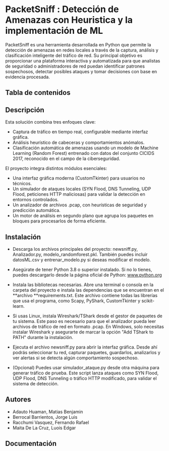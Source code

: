 # PacketSniff : Detección de Amenazas con Heuristica y la implementación de ML
PacketSniff es una herramienta desarrollada en Python que permite la detección de amenazas en redes locales a través de la captura, análisis y clasificación inteligente del tráfico de red. Su principal objetivo es proporcionar una plataforma interactiva y automatizada para que analistas de seguridad o administradores de red puedan identificar patrones sospechosos, detectar posibles ataques y tomar decisiones con base en evidencia procesada. 

## Tabla de contenidos
## Descripción
Esta solución combina tres enfoques clave:
- Captura de tráfico en tiempo real, configurable mediante interfaz gráfica.
- Análisis heurístico de cabeceras y comportamientos anómalos.
- Clasificación automática de amenazas usando un modelo de Machine Learning (Random Forest) entrenado con datos del conjunto CICIDS 2017, reconocido en el campo de la ciberseguridad.

El proyecto integra distintos módulos esenciales:
- Una interfaz gráfica moderna (CustomTkinter) para usuarios no técnicos.
- Un simulador de ataques locales (SYN Flood, DNS Tunneling, UDP Flood, peticiones HTTP maliciosas) para validar la detección en entornos controlados.
- Un analizador de archivos .pcap, con heurísticas de seguridad y predicción automática.
- Un motor de análisis en segundo plano que agrupa los paquetes en bloques para procesarlos de forma eficiente.

## Instalación
- Descarga los archivos principales del proyecto:
newsniff.py, Analizador.py, modelo_randomforest.pkl.
También puedes incluir datosML.csv y entrenar_modelo.py si deseas modificar el modelo.

- Asegúrate de tener Python 3.8 o superior instalado.
Si no lo tienes, puedes descargarlo desde la página oficial de Python: www.python.org

- Instala las bibliotecas necesarias.
Abre una terminal o consola en la carpeta del proyecto e instala las dependencias que se encuentran en el **archivo **requirements.txt.
Este archivo contiene todas las librerías que usa el programa, como Scapy, PyShark, CustomTkinter y scikit-learn.

- Si usas Linux, instala Wireshark/TShark desde el gestor de paquetes de tu sistema.
Este paso es necesario para que el analizador pueda leer archivos de tráfico de red en formato .pcap.
En Windows, solo necesitas instalar Wireshark y asegurarte de marcar la opción "Add TShark to PATH" durante la instalación.

- Ejecuta el archivo newsniff.py para abrir la interfaz gráfica.
Desde ahí podrás seleccionar tu red, capturar paquetes, guardarlos, analizarlos y ver alertas si se detecta algún comportamiento sospechoso.

- (Opcional) Puedes usar simulador_ataque.py desde otra máquina para generar tráfico de prueba.
Este script lanza ataques como SYN Flood, UDP Flood, DNS Tunneling o tráfico HTTP modificado, para validar el sistema de detección.


## Autores
- Adauto Huaman, Matias Benjamin
- Berrocal Barrientos, Jorge Luis
- Racchumi Vasquez, Fernando Rafael
- Maita De La Cruz, Luois Edgar

## Documentación
